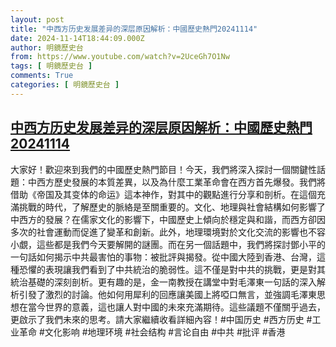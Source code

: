 ```yaml
---
layout: post
title: "中西方历史发展差异的深层原因解析：中國歷史熱門20241114"
date: 2024-11-14T18:44:09.000Z
author: 明鏡歷史台
from: https://www.youtube.com/watch?v=2UceGh7O1Nw
tags: [ 明鏡歷史台 ]
comments: True
categories: [ 明鏡歷史台 ]
---
```

<!--1731609849000-->
[中西方历史发展差异的深层原因解析：中國歷史熱門20241114](https://www.youtube.com/watch?v=2UceGh7O1Nw)
------

<div>
大家好！歡迎來到我們的中國歷史熱門節目！今天，我們將深入探討一個關鍵性話題：中西方歷史發展的本質差異，以及為什麼工業革命會在西方首先爆發。我們將借助《帝国及其变体的命运》這本神作，對其中的觀點進行分享和剖析。在這個充滿挑戰的時代，了解歷史的脈絡是至關重要的。文化、地理與社會結構如何影響了中西方的發展？在儒家文化的影響下，中國歷史上傾向於穩定與和諧，而西方卻因多次的社會運動而促進了變革和創新。此外，地理環境對於文化交流的影響也不容小覷，這些都是我們今天要解開的謎團。而在另一個話題中，我們將探討鄧小平的一句話如何揭示中共最害怕的事物：被批評與揭發。從中國大陸到香港、台灣，這種恐懼的表現讓我們看到了中共統治的脆弱性。這不僅是對中共的挑戰，更是對其統治基礎的深刻剖析。更有趣的是，金一南教授在講堂中對毛澤東一句話的深入解析引發了激烈的討論。他如何用犀利的回應讓美國上將啞口無言，並強調毛澤東思想在當今世界的意義，這也讓人對中國的未來充滿期待。這些議題不僅關乎過去，更啟示了我們未來的思考。請大家繼續收看詳細內容！#中国历史 #西方历史 #工业革命 #文化影响 #地理环境 #社会结构 #言论自由 #中共 #批评 #香港
</div>
